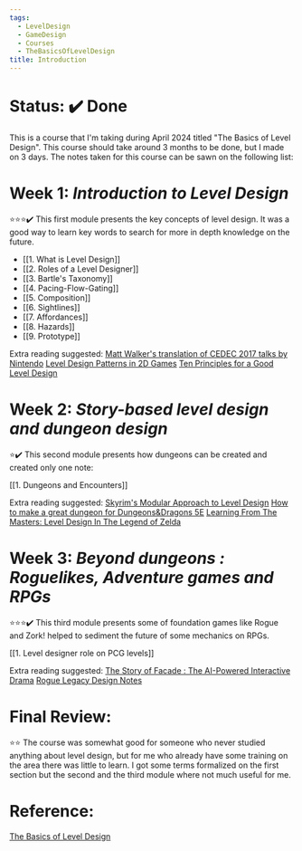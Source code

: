 ```yaml
---
tags:
  - LevelDesign
  - GameDesign
  - Courses
  - TheBasicsOfLevelDesign
title: Introduction
---
```

# Status: **✔️ Done**

This is a course that I'm taking during April 2024 titled "The Basics of Level Design". This course should take around 3 months to be done, but I made on 3 days. The notes taken for this course can be sawn on the following list:

# Week 1: *Introduction to Level Design*  
⭐⭐⭐✔️
This first module presents the key concepts of level design. It was a good way to learn key words to search for more in depth knowledge on the future.

- [[1. What is Level Design]]
- [[2. Roles of a Level Designer]]
- [[3. Bartle's Taxonomy]]
- [[4. Pacing-Flow-Gating]]
- [[5. Composition]]
- [[6. Sightlines]]
- [[7. Affordances]]
- [[8. Hazards]]
- [[9. Prototype]]

Extra reading suggested:
[Matt Walker's translation of CEDEC 2017 talks by Nintendo](https://gist.github.com/idbrii/e39fe96279aa1670319bfa521d907399)
[Level Design Patterns in 2D Games](https://www.gamedeveloper.com/design/level-design-patterns-in-2d-games)
[Ten Principles for a Good Level Design](https://www.gamedeveloper.com/design/ten-principles-of-good-level-design-part-1-)

# Week 2: *Story-based level design and dungeon design*
⭐✔️
This second module presents how dungeons can be created and created only one note:

[[1. Dungeons and Encounters]]

Extra reading suggested:
[Skyrim's Modular Approach to Level Design](https://www.gamedeveloper.com/design/skyrim-s-modular-approach-to-level-design)
[How to make a great dungeon for Dungeons&Dragons 5E](https://www.dicebreaker.com/games/dungeons-and-dragons-5e/how-to/how-to-make-great-dungeon-dnd%20)
[Learning From The Masters: Level Design In The Legend of Zelda](https://www.gamedeveloper.com/design/learning-from-the-masters-level-design-in-i-the-legend-of-zelda-i-)

# Week 3: *Beyond dungeons : Roguelikes, Adventure games and RPGs*
⭐⭐⭐✔️
This third module presents some of foundation games like Rogue and Zork! helped to sediment the future of some mechanics on RPGs.

[[1. Level designer role on  PCG levels]]

Extra reading suggested:
[The Story of Facade : The AI-Powered Interactive Drama](https://www.gamedeveloper.com/design/the-story-of-facade-the-ai-powered-interactive-drama)
[Rogue Legacy Design Notes](https://cellardoorgames.com/rogue-legacy-design-notes/)

# Final Review:
⭐⭐
The course was somewhat good for someone who never studied anything about level design, but for me who already have some training on the area there was little to learn. I got some terms formalized on the first section but the second and the third module where not much useful for me.

# Reference:
[The Basics of Level Design](https://learning.edx.org/course/course-v1:LCIEducation+130.1x+3T2023/home)
